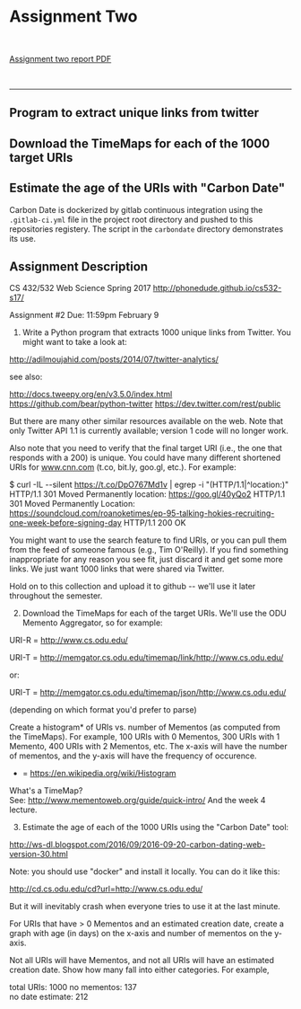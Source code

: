 # Assignment Two

&nbsp;

[Assignment two report PDF](#)

&nbsp;

-------------------------------

## Program to extract unique links from twitter

## Download the TimeMaps for each of the 1000 target URIs

## Estimate the age of the URIs with "Carbon Date"

Carbon Date is dockerized by gitlab continuous integration using the
`.gitlab-ci.yml` file in the project root directory and pushed to 
this repositories registery. The script in the `carbondate`
directory demonstrates its use.

## Assignment Description

CS 432/532 Web Science
Spring 2017
http://phonedude.github.io/cs532-s17/

Assignment #2
Due: 11:59pm February 9

1.  Write a Python program that extracts 1000 unique links from
Twitter.  You might want to take a look at:

http://adilmoujahid.com/posts/2014/07/twitter-analytics/

see also:

http://docs.tweepy.org/en/v3.5.0/index.html
https://github.com/bear/python-twitter
https://dev.twitter.com/rest/public

But there are many other similar resources available on the web.
Note that only Twitter API 1.1 is currently available; version 1
code will no longer work.

Also note that you need to verify that the final target URI (i.e.,
the one that responds with a 200) is unique.  You could have many
different shortened URIs for www.cnn.com (t.co, bit.ly, goo.gl,
etc.).  For example:

$ curl -IL --silent https://t.co/DpO767Md1v | egrep -i "(HTTP/1.1|^location:)"
HTTP/1.1 301 Moved Permanently
location: https://goo.gl/40yQo2
HTTP/1.1 301 Moved Permanently
Location: https://soundcloud.com/roanoketimes/ep-95-talking-hokies-recruiting-one-week-before-signing-day
HTTP/1.1 200 OK

You might want to use the search feature to find URIs, or you can
pull them from the feed of someone famous (e.g., Tim O'Reilly).  If
you find something inappropriate for any reason you see fit, just
discard it and get some more links.  We just want 1000 links that
were shared via Twitter.

Hold on to this collection and upload it to github -- we'll use it
later throughout the semester.

2.  Download the TimeMaps for each of the target URIs.  We'll use the ODU 
Memento Aggregator, so for example:

URI-R = http://www.cs.odu.edu/

URI-T = http://memgator.cs.odu.edu/timemap/link/http://www.cs.odu.edu/

or:

URI-T = http://memgator.cs.odu.edu/timemap/json/http://www.cs.odu.edu/

(depending on which format you'd prefer to parse)

Create a histogram* of URIs vs. number of Mementos (as computed
from the TimeMaps).  For example, 100 URIs with 0 Mementos, 300
URIs with 1 Memento, 400 URIs with 2 Mementos, etc.  The x-axis
will have the number of mementos, and the y-axis will have the
frequency of occurence.

* = https://en.wikipedia.org/wiki/Histogram

What's a TimeMap?  
See: http://www.mementoweb.org/guide/quick-intro/
And the week 4 lecture.  

3.  Estimate the age of each of the 1000 URIs using the "Carbon
Date" tool:

http://ws-dl.blogspot.com/2016/09/2016-09-20-carbon-dating-web-version-30.html

Note: you should use "docker" and install it locally.  You can do
it like this:

http://cd.cs.odu.edu/cd?url=http://www.cs.odu.edu/

But it will inevitably crash when everyone tries to use it at the
last minute.

For URIs that have > 0 Mementos and an estimated creation date,
create a graph with age (in days) on the x-axis and number of
mementos on the y-axis.

Not all URIs will have Mementos, and not all URIs will have an
estimated creation date.  Show how many fall into either categories.
For example,

total URIs:         1000
no mementos:         137  
no date estimate:    212
